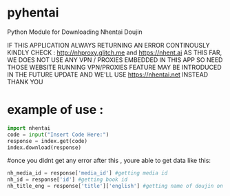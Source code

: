 # pyhentai

Python Module for Downloading Nhentai Doujin


IF THIS APPLICATION ALWAYS RETURNING AN ERROR CONTINOUSLY KINDLY CHECK :
http://nhproxy.glitch.me and
https://nhent.ai
AS THIS FAR, WE DOES NOT USE ANY VPN / PROXIES EMBEDDED IN THIS APP SO NEED THOSE WEBSITE RUNNING
VPN/PROXIES FEATURE MAY BE INTRODUCED IN THE FUTURE UPDATE AND WE'LL USE https://nhentai.net INSTEAD 
THANK YOU

example of use :
=====================
```python
import nhentai
code = input("Insert Code Here:")
response = index.get(code)
index.download(response)
```

#once you didnt get any error after this , youre able to get data like this:

```python
nh_media_id = response['media_id'] #getting media id
nh_id = response['id'] #getting book id
nh_title_eng = response['title']['english'] #getting name of doujin on english version
```

